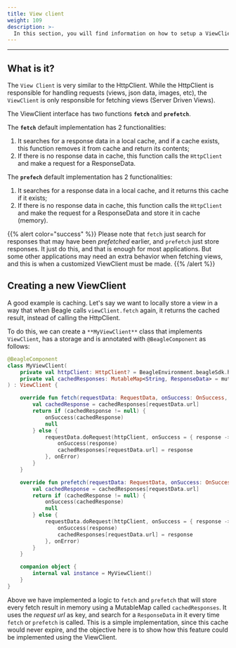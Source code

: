 ```yaml
---
title: View client
weight: 109
description: >-
  In this section, you will find information on how to setup a ViewClient in Beagle Android.
---
```


---

## What is it?

The `View Client` is very similar to the HttpClient. While the HttpClient is responsible for handling requests (views, json data, images, etc), the ``ViewClient`` is only responsible for fetching views (Server Driven Views).

The ViewClient interface has two functions **`fetch`** and **`prefetch`**.

The **`fetch`** default implementation has 2 functionalities:

1. It searches for a response data in a local cache, and if a cache exists, this function removes it from cache and return its contents;
2. If there is no response data in cache, this function calls the `HttpClient` and make a request for a ResponseData.

The **`prefech`** default implementation has 2 functionalities:

1. It searches for a response data in a local cache, and it returns this cache if it exists;
2. If there is no response data in cache, this function calls the `HttpClient` and make the request for a ResponseData and store it in cache (memory).

{{% alert color="success" %}}
Please note that `fetch` just search for responses that may have been *prefetched* earlier, and `prefetch` just store responses. It just do this, and that is enough for most applications. But some other applications may need an extra behavior when fetching views, and this is when a customized ViewClient must be made.
{{% /alert %}}

## Creating a new ViewClient

A good example is caching. Let's say we want to locally store a view in a way that when Beagle calls `viewClient.fetch` again, it returns the cached result, instead of calling the HttpClient.

To do this, we can create a ``**MyViewClient**`` class that implements ``ViewClient``, has a storage and is annotated with `@BeagleComponent` as follows:

```kotlin
@BeagleComponent
class MyViewClient(
    private val httpClient: HttpClient? = BeagleEnvironment.beagleSdk.httpClientFactory?.create(),
    private val cachedResponses: MutableMap<String, ResponseData> = mutableMapOf()
) : ViewClient {

    override fun fetch(requestData: RequestData, onSuccess: OnSuccess, onError: OnError): RequestCall? {
        val cachedResponse = cachedResponses[requestData.url]
        return if (cachedResponse != null) {
            onSuccess(cachedResponse)
            null
        } else {
            requestData.doRequest(httpClient, onSuccess = { response ->
                onSuccess(response)
                cachedResponses[requestData.url] = response
            }, onError)
        }
    }

    override fun prefetch(requestData: RequestData, onSuccess: OnSuccess, onError: OnError): RequestCall? {
        val cachedResponse = cachedResponses[requestData.url]
        return if (cachedResponse != null) {
            onSuccess(cachedResponse)
            null
        } else {
            requestData.doRequest(httpClient, onSuccess = { response ->
                onSuccess(response)
                cachedResponses[requestData.url] = response
            }, onError)
        }
    }

    companion object {
        internal val instance = MyViewClient()
    }
}

```

Above we have implemented a logic to `fetch` and `prefetch` that will store every fetch result in memory using a MutableMap called `cachedResponses`. It uses the *request url* as key, and search for a ``ResponseData`` in it every time `fetch` or `prefetch` is called. This is a simple implementation, since this cache would never expire, and the objective here is to show how this feature could be implemented using the ViewClient.
